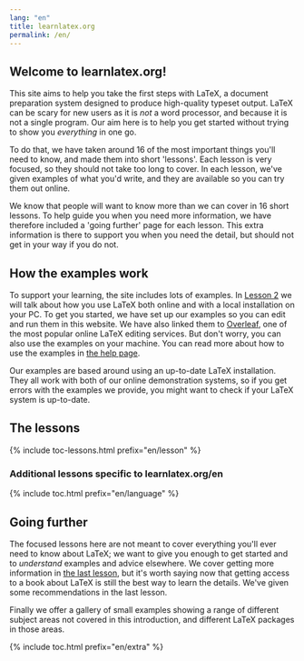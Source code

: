 ```yaml
---
lang: "en"
title: learnlatex.org
permalink: /en/
---
```


## Welcome to learnlatex.org!

This site aims to help you take the first steps with LaTeX, a document
preparation system designed to produce high-quality typeset output. LaTeX can
be scary for new users as it is _not_ a word processor, and because it is not a
single program. Our aim here is to help you get started without trying to show
you _everything_ in one go.

To do that, we have taken around 16 of the most important things you'll need to
know, and made them into short 'lessons'. Each lesson is very focused, so they
should not take too long to cover. In each lesson, we've given examples of what
you'd write, and they are available so you can try them out online.

We know that people will want to know more than we can cover in 16 short
lessons. To help guide you when you need more information, we have therefore
included a 'going further' page for each lesson. This extra information is
there to support you when you need the detail, but should not get in your
way if you do not.

## How the examples work

To support your learning, the site includes lots of examples. In
[Lesson 2](./lesson-02) we will talk about how you use LaTeX both online and
with a local installation on your PC. To get you started, we have set up
our examples so you can edit and run them in this website. We
have also linked them to [Overleaf](https://www.overleaf.com/), one of the
most popular online LaTeX editing services. But don't worry, you can also
use the examples on your machine. You can read more about how to use the
examples in [the help page](./help).

Our examples are based around using an up-to-date LaTeX installation. They
all work with both of our online demonstration systems, so if you get
errors with the examples we provide, you might want to check if your LaTeX
system is up-to-date.

## The lessons

{% include toc-lessons.html  prefix="en/lesson" %}

### Additional lessons specific to learnlatex.org/en

{% include toc.html  prefix="en/language" %}


## Going further

The focused lessons here are not meant to cover everything you'll ever need to
know about LaTeX; we want to give you enough to get started and to _understand_
examples and advice elsewhere. We cover getting more information in [the last
lesson](./lesson-16), but it's worth saying now that getting access to a book
about LaTeX is still the  best way to learn the details. We've given some
recommendations in the last lesson.

Finally we offer a gallery of small examples showing
a range of different subject areas not covered in this introduction,
and different LaTeX packages in those areas.
    
{% include toc.html prefix="en/extra" %}

